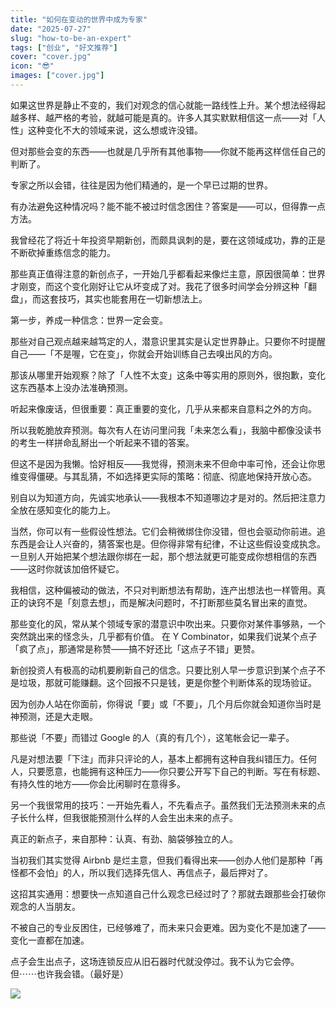 ```yaml
---
title: "如何在变动的世界中成为专家"
date: "2025-07-27"
slug: "how-to-be-an-expert"
tags: ["创业", "好文推荐"]
cover: "cover.jpg"
icon: "😎"
images: ["cover.jpg"]
---
```

如果这世界是静止不变的，我们对观念的信心就能一路线性上升。某个想法经得起越多样、越严格的考验，就越可能是真的。许多人其实默默相信这一点——对「人性」这种变化不大的领域来说，这么想或许没错。



但对那些会变的东西——也就是几乎所有其他事物——你就不能再这样信任自己的判断了。



专家之所以会错，往往是因为他们精通的，是一个早已过期的世界。



有办法避免这种情况吗？能不能不被过时信念困住？答案是——可以，但得靠一点方法。



我曾经花了将近十年投资早期新创，而颇具讽刺的是，要在这领域成功，靠的正是不断砍掉重练信念的能力。



那些真正值得注意的新创点子，一开始几乎都看起来像烂主意，原因很简单：世界才刚变，而这个变化刚好让它从坏变成了对。我花了很多时间学会分辨这种「翻盘」，而这套技巧，其实也能套用在一切新想法上。



第一步，养成一种信念：世界一定会变。



那些对自己观点越来越笃定的人，潜意识里其实是认定世界静止。只要你不时提醒自己——「不是喔，它在变」，你就会开始训练自己去嗅出风的方向。



那该从哪里开始观察？除了「人性不太变」这条中等实用的原则外，很抱歉，变化这东西基本上没办法准确预测。



听起来像废话，但很重要：真正重要的变化，几乎从来都来自意料之外的方向。



所以我乾脆放弃预测。每次有人在访问里问我「未来怎么看」，我脑中都像没读书的考生一样拼命乱掰出一个听起来不错的答案。



但这不是因为我懒。恰好相反——我觉得，预测未来不但命中率可怜，还会让你思维变得僵硬。与其乱猜，不如选择更实际的策略：彻底、彻底地保持开放心态。



别自以为知道方向，先诚实地承认——我根本不知道哪边才是对的。然后把注意力全放在感知变化的能力上。



当然，你可以有一些假设性想法。它们会稍微绑住你没错，但也会驱动你前进。追东西是会让人兴奋的，猜答案也是。但你得非常有纪律，不让这些假设变成执念。
一旦别人开始把某个想法跟你绑在一起，那个想法就更可能变成你想相信的东西——这时你就该加倍怀疑它。



我相信，这种偏被动的做法，不只对判断想法有帮助，连产出想法也一样管用。真正的诀窍不是「刻意去想」，而是解决问题时，不打断那些莫名冒出来的直觉。



那些变化的风，常从某个领域专家的潜意识中吹出来。只要你对某件事够熟，一个突然跳出来的怪念头，几乎都有价值。
在 Y Combinator，如果我们说某个点子「疯了点」，那通常是称赞——搞不好还比「这点子不错」更赞。



新创投资人有极高的动机要刷新自己的信念。只要比别人早一步意识到某个点子不是垃圾，那就可能赚翻。这个回报不只是钱，更是你整个判断体系的现场验证。



因为创办人站在你面前，你得说「要」或「不要」，几个月后你就会知道你当时是神预测，还是大走眼。



那些说「不要」而错过 Google 的人（真的有几个），这笔帐会记一辈子。



凡是对想法要「下注」而非只评论的人，基本上都拥有这种自我纠错压力。任何人，只要愿意，也能拥有这种压力——你只要公开写下自己的判断。写在有标题、有持久性的地方——你会比闲聊时在意得多。



另一个我很常用的技巧：一开始先看人，不先看点子。虽然我们无法预测未来的点子长什么样，但我很能预测什么样的人会生出未来的点子。



真正的新点子，来自那种：认真、有劲、脑袋够独立的人。



当初我们其实觉得 Airbnb 是烂主意，但我们看得出来——创办人他们是那种「再怪都不会怕」的人，所以我们选择先信人、再信点子，最后押对了。



这招其实通用：想要快一点知道自己什么观念已经过时了？那就去跟那些会打破你观念的人当朋友。



不被自己的专业反困住，已经够难了，而未来只会更难。因为变化不是加速了——变化一直都在加速。



点子会生出点子，这场连锁反应从旧石器时代就没停过。我不认为它会停。
但⋯⋯也许我会错。（最好是）




![](https://prod-files-secure.s3.us-west-2.amazonaws.com/112d0858-5090-4d34-a606-b75eb8d65fd2/46476355-9cf3-4e99-9b7a-3531bc426380/1000202064.png?X-Amz-Algorithm=AWS4-HMAC-SHA256&X-Amz-Content-Sha256=UNSIGNED-PAYLOAD&X-Amz-Credential=ASIAZI2LB466YKP54SKZ%2F20250731%2Fus-west-2%2Fs3%2Faws4_request&X-Amz-Date=20250731T214835Z&X-Amz-Expires=3600&X-Amz-Security-Token=IQoJb3JpZ2luX2VjELX%2F%2F%2F%2F%2F%2F%2F%2F%2F%2FwEaCXVzLXdlc3QtMiJHMEUCIQDEvwnENMO9S4htnMXEv%2FyF95fRhhculwGtoaD%2FzTdfKAIgdxwkYGBijltv9vqWr%2F8njejrqoCqG7waaiK9GTvDhYUqiAQI3v%2F%2F%2F%2F%2F%2F%2F%2F%2F%2FARAAGgw2Mzc0MjMxODM4MDUiDDO6U2jHJOe%2BZwLOGCrcA20DxhGivNvXqN5zKLKHF76T0ySU0NZNelAIMKnJ6V0X%2FDfeS5FC5BPF4rdJa3A3APIAgR%2Fl6eUfXjb1fav5G5GEGkoSejb49Ue%2BMn4w1h8fldysI3D0kulbkOwIm4FDeqTXmPQQYWH8sVjvtZolnn%2BAs77ge5IDOLEBbwYCPhOKVA2ULENXoZQzGtdqshgFGFicFoSHsHLOzsQ0xcg%2FcCPKjJEPwYqm0c4Sbyk39X3y84834L%2BFZzqgEGHUtXHnjJ7pVbL1xCYF7zlX6qJr8RAgNHJw%2B2PPjRfYpf15fhAbmKoxtBKU6rLagYUgx9oGBR5rW4kHleT%2B%2F3yJjZhLBdiMND99TB0pQGLvZN0%2Fm%2BqaYox9XJ94ZwIdu%2BED6cB7xLqetSbUmU3L9YIEavrIbNZxf4uy9OZSVWaC0CRJJ7IaxR%2B8N4jZzK077DZfgwxidUjHvw52EZvx1Y03Dl16VUz6J5tUg%2BzXkIASiSuSMuUgxtVAnFpieK%2BPGCflQ9h0tL8kgkmSYBPZA%2B0eb9Xzd6aNTE5Q3Jx4CKoG98YHt2Kvfbh%2Fe863iweCnpHIZTbBFog86ID1CEk8JQHUyheTHkgTvFznVeBDoYPn1eGXfbmOQGB7HJd5790vRNvhMMW5r8QGOqUBQqAmkCN2KgdBxp4wvlrHTB2oOU09TAOe%2BecrqtO8w1468YuyG3J5kBkfZLffbdU8%2FX1cNyRkF%2Fe3NnQQVfE6rWbRA8RuN7FjRIiUCaCK%2BEPI4yrmAHoktAT9zNgsKUHSX11%2Fd6J0eTrBY2fs32%2BlbXIcJ%2FuJNKS1N6g%2F6GL%2BJIrc5MHXjyl1vaUhDkm94lupuWCyIeUJ4qbSBhU%2BW2IQCtNlk0Tl&X-Amz-Signature=845c2c83aedfc985c2086c27dabd2190a81773cb46bc1c4f98ddd0a3c0a8f6d3&X-Amz-SignedHeaders=host&x-amz-checksum-mode=ENABLED&x-id=GetObject)

